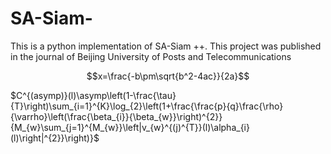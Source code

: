 # SA-Siam-
This is a python implementation of SA-Siam ++. This project was published in the journal of Beijing University of Posts and Telecommunications

$$x=\frac{-b\pm\sqrt{b^2-4ac}}{2a}$$

$C^{(asymp)}(l)\asymp\left(1-\frac{\tau}{T}\right)\sum_{i=1}^{K}\log_{2}\left(1+\frac{\frac{p}{q}\frac{\rho}{\varrho}\left(\frac{\beta_{i}}{\beta_{w}}\right)^{2}}{M_{w}\sum_{j=1}^{M_{w}}\left|v_{w}^{(j)^{T}}(l)\alpha_{i}(l)\right|^{2}}\right)}$
